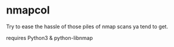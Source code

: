 # nmapcol


Try to ease the hassle of those piles of nmap scans ya tend to get.

requires Python3 & python-libnmap


